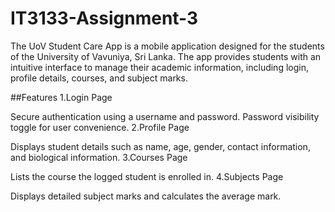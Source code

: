 # IT3133-Assignment-3

The UoV Student Care App is a mobile application designed for the students of the University of Vavuniya, Sri Lanka. The app provides students with an intuitive interface to manage their academic information, including login, profile details, courses, and subject marks.

##Features
1.Login Page

Secure authentication using a username and password.
Password visibility toggle for user convenience.
2.Profile Page

Displays student details such as name, age, gender, contact information, and biological information.
3.Courses Page

Lists the course the logged student is enrolled in.
4.Subjects Page

Displays detailed subject marks and calculates the average mark.

